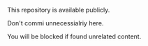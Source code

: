 This repository is available publicly.

Don't commi unnecessialriy here.

You will be blocked if found unrelated content.

